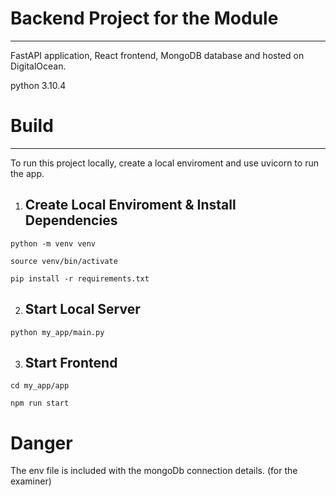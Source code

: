 # Backend Project for the Module
---
FastAPI application, React frontend, MongoDB database and hosted on DigitalOcean.

python 3.10.4

# Build
---
To run this project locally, create a local enviroment and use uvicorn to run the app.

1. ## Create Local Enviroment & Install Dependencies
```
python -m venv venv

source venv/bin/activate

pip install -r requirements.txt
```

2. ## Start Local Server
```
python my_app/main.py
```
3. ## Start Frontend
```
cd my_app/app

npm run start
```


# Danger
The env file is included with the mongoDb connection details.
(for the examiner)
